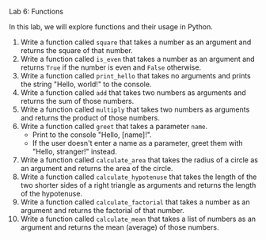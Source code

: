 Lab 6: Functions

In this lab, we will explore functions and their usage in Python.

1. Write a function called `square` that takes a number as an argument and returns the square of that number.
2. Write a function called `is_even` that takes a number as an argument and returns `True` if the number is even and `False` otherwise.
3. Write a function called `print_hello` that takes no arguments and prints the string "Hello, world!" to the console.
4. Write a function called `add` that takes two numbers as arguments and returns the sum of those numbers.
5. Write a function called `multiply` that takes two numbers as arguments and returns the product of those numbers.
6. Write a function called `greet` that takes a parameter `name`.
    - Print to the console "Hello, [name]!".
    - If the user doesn't enter a name as a parameter, greet them with "Hello, stranger!" instead.
7. Write a function called `calculate_area` that takes the radius of a circle as an argument and returns the area of the circle.
8. Write a function called `calculate_hypotenuse` that takes the length of the two shorter sides of a right triangle as arguments and returns the length of the hypotenuse.
9. Write a function called `calculate_factorial` that takes a number as an argument and returns the factorial of that number.
10. Write a function called `calculate_mean` that takes a list of numbers as an argument and returns the mean (average) of those numbers.
